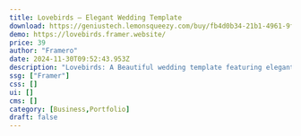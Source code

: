 ```yaml
---
title: Lovebirds — Elegant Wedding Template
download: https://geniustech.lemonsqueezy.com/buy/fb4d0b34-21b1-4961-9f72-cbd8211977d6
demo: https://lovebirds.framer.website/
price: 39
author: "Framero"
date: 2024-11-30T09:52:43.953Z
description: "Lovebirds: A Beautiful wedding template featuring elegant design and delicate details, perfect for celebrating your special day."
ssg: ["Framer"]
css: []
ui: []
cms: []
category: [Business,Portfolio]
draft: false
---
```

